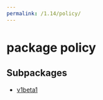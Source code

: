 ```yaml
---
permalink: /1.14/policy/
---
```


# package policy



## Subpackages

* [v1beta1](policy-v1beta1.md)